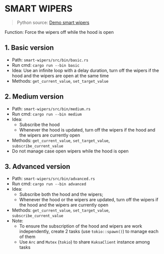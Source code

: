 # SMART WIPERS
> Python source: [Demo smart wipers](https://digitalauto.netlify.app/model/STLWzk1WyqVVLbfymb4f/library/prototype/wn6bU7ncCT5WSTfXu66m/view/code)

Function: Force the wipers off while the hood is open

## 1. Basic version
* Path: `smart-wipers/src/bin/basic.rs`
* Run cmd: `cargo run --bin basic`
* Idea: Use an infinite loop with a delay duration, turn off the wipers if the hood and the wipers are open at the same time
* Methods: `get_current_value`, `set_target_value`

## 2. Medium version
* Path: `smart-wipers/src/bin/medium.rs`
* Run cmd: `cargo run --bin medium`
* Idea:
    * Subscribe the hood
    * Whenever the hood is updated, turn off the wipers if the hood and the wipers are currently open
* Methods: `get_current_value`, `set_target_value`, `subscribe_current_value`
* Do not manage case open wipers while the hood is open

## 3. Advanced version
* Path: `smart-wipers/src/bin/advanced.rs`
* Run cmd: `cargo run --bin advanced`
* Idea:
    * Subscribe both the hood and the wipers; 
    * Whenever the hood or the wipers are updated, turn off the wipers if the hood and the wipers are currently open
* Methods: `get_current_value`, `set_target_value`, `subscribe_current_value`
* Note: 
    * To ensure the subscription of the hood and wipers are work independently, create 2 tasks (use `tokio::spawn()`) to manage each of them
    * Use `Arc` and `Mutex` (`tokio`) to share `KuksaClient` instance among tasks